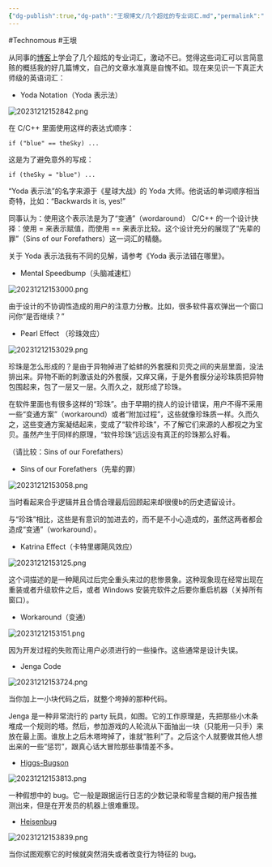 ```yaml
---
{"dg-publish":true,"dg-path":"王垠博文/几个超炫的专业词汇.md","permalink":"/王垠博文/几个超炫的专业词汇/","created":"2023-12-12T15:27:45.000+08:00","updated":"2023-12-12T15:39:11.000+08:00"}
---
```


#Technomous #王垠 

从同事的[博客](http://thomas.tuerke.net/on/design/?thread=-701829031)上学会了几个超炫的专业词汇，激动不已。觉得这些词汇可以言简意赅的概括我的好几篇博文，自己的文章水准真是自愧不如。现在来见识一下真正大师级的英语词汇：

- Yoda Notation（Yoda 表示法）

![20231212152842.png](/img/user/0.Asset/resource/20231212152842.png)

在 C/C++ 里面使用这样的表达式顺序：

```
if ("blue" == theSky) ...
```

这是为了避免意外的写成：

```
if (theSky = "blue") ...
```

“Yoda 表示法”的名字来源于《星球大战》的 Yoda 大师。他说话的单词顺序相当奇特，比如：“Backwards it is, yes!”

同事认为：使用这个表示法是为了“变通”（wordaround） C/C++ 的一个设计抉择：使用 = 来表示赋值，而使用 == 来表示比较。这个设计充分的展现了“先辈的罪”（Sins of our Forefathers）这一词汇的精髓。

关于 Yoda 表示法我有不同的见解，请参考《Yoda 表示法错在哪里》。

- Mental Speedbump（头脑减速杠）

![20231212153000.png](/img/user/0.Asset/resource/20231212153000.png)

由于设计的不协调性造成的用户的注意力分散。比如，很多软件喜欢弹出一个窗口问你“是否继续？”

- Pearl Effect （珍珠效应）

![20231212153029.png](/img/user/0.Asset/resource/20231212153029.png)

珍珠是怎么形成的？是由于异物掉进了蛤蚌的外套膜和贝壳之间的夹层里面，没法排出来。异物不断的刺激该处的外套膜，又痒又痛，于是外套膜分泌珍珠质把异物包围起来，包了一层又一层。久而久之，就形成了珍珠。

在软件里面也有很多这样的“珍珠”。由于早期的挠人的设计错误，用户不得不采用一些“变通方案”（workaround）或者“附加过程”，这些就像珍珠质一样。久而久之，这些变通方案凝结起来，变成了“软件珍珠”，不了解它们来源的人都视之为宝贝。虽然产生于同样的原理，“软件珍珠”远远没有真正的珍珠那么好看。

（请比较：Sins of our Forefathers）

- Sins of our Forefathers（先辈的罪）

![20231212153058.png](/img/user/0.Asset/resource/20231212153058.png)

当时看起来合乎逻辑并且合情合理最后回顾起来却很傻b的历史遗留设计。

与“珍珠”相比，这些是有意识的加进去的，而不是不小心造成的，虽然这两者都会造成“变通”（workaround）。

- Katrina Effect（卡特里娜飓风效应）

![20231212153125.png](/img/user/0.Asset/resource/20231212153125.png)

这个词描述的是一种飓风过后完全重头来过的悲惨景象。这种现象现在经常出现在重装或者升级软件之后，或者 Windows 安装完软件之后要你重启机器（关掉所有窗口）。

- Workaround（变通）

![20231212153151.png](/img/user/0.Asset/resource/20231212153151.png)

因为开发过程的失败而让用户必须进行的一些操作。这些通常是设计失误。

- Jenga Code

![20231212153724.png](/img/user/0.Asset/resource/20231212153724.png)

当你加上一小块代码之后，就整个垮掉的那种代码。

Jenga 是一种非常流行的 party 玩具，如图。它的工作原理是，先把那些小木条堆成一个规则的塔。然后，参加游戏的人轮流从下面抽出一块（只能用一只手）来放在最上面。谁放上之后木塔垮掉了，谁就“胜利”了。之后这个人就要做其他人想出来的一些“惩罚”，跟真心话大冒险那些事情差不多。

- [Higgs-Bugson](http://en.wikipedia.org/wiki/Higgs_boson)

![20231212153813.png](/img/user/0.Asset/resource/20231212153813.png)

一种假想中的 bug。它一般是跟据运行日志的少数记录和零星含糊的用户报告推测出来，但是在开发员的机器上很难重现。

- [Heisenbug](http://en.wikipedia.org/wiki/Heisenberg_uncertainty_principle)

![20231212153839.png](/img/user/0.Asset/resource/20231212153839.png)

当你试图观察它的时候就突然消失或者改变行为特征的 bug。